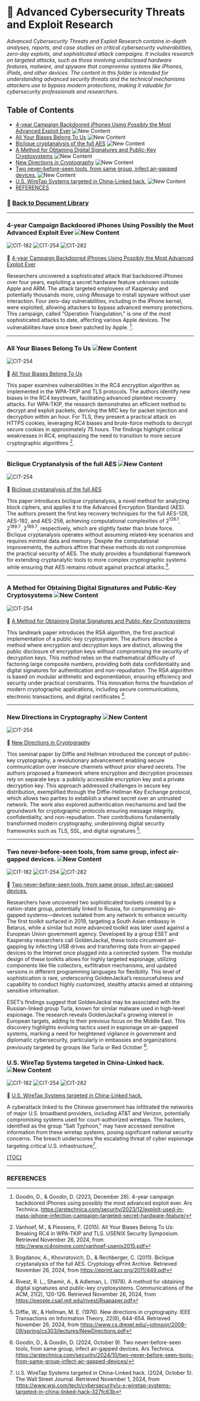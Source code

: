 # 📁 Advanced Cybersecurity Threats and Exploit Research
*Advanced Cybersecurity Threats and Exploit Research contains in-depth analyses, reports, and case studies on critical cybersecurity vulnerabilities, zero-day exploits, and sophisticated attack campaigns. It includes research on targeted attacks, such as those involving undisclosed hardware features, malware, and spyware that compromise systems like iPhones, iPads, and other devices. The content in this folder is intended for understanding advanced security threats and the technical mechanisms attackers use to bypass modern protections, making it valuable for cybersecurity professionals and researchers.*

## <a id="advanced-cybersecurity-threats-and-exploit-research-toc"></a>Table of Contents
- [4-year Campaign Backdoored iPhones Using Possibly the Most Advanced Exploit Ever](#advanced-cybersecurity-threats-and-exploit-research-four-year-campaign) ![New Content](https://img.shields.io/badge/New_Content-24FA-orange?style=plastic&logo=Apachespark&logoColor=white)
- [All Your Biases Belong To Us](#advanced-cybersecurity-threats-and-exploit-research-all-your-biases-belong-to-us) ![New Content](https://img.shields.io/badge/New_Content-24FA-orange?style=plastic&logo=Apachespark&logoColor=white)
- [Biclique cryptanalysis of the full AES](#advanced-cybersecurity-threats-and-exploit-research-biclique-cryptanalysis-of-the-full-aes) ![New Content](https://img.shields.io/badge/New_Content-24FA-orange?style=plastic&logo=Apachespark&logoColor=white)
- [A Method for Obtaining Digital Signatures and Public-Key Cryptosystems](#advanced-cybersecurity-threats-and-exploit-research-method-for-obtaining-digital-signatures-and-public-key-cryptosystems) ![New Content](https://img.shields.io/badge/New_Content-24FA-orange?style=plastic&logo=Apachespark&logoColor=white)
- [New Directions in Cryptography](#advanced-cybersecurity-threats-and-exploit-research-new-directions-in-cryptography) ![New Content](https://img.shields.io/badge/New_Content-24FA-orange?style=plastic&logo=Apachespark&logoColor=white)
- [Two never-before-seen tools, from same group, infect air-gapped devices.](#advanced-cybersecurity-threats-and-exploit-research-two-never-before-seen-tools) ![New Content](https://img.shields.io/badge/New_Content-24FA-orange?style=plastic&logo=Apachespark&logoColor=white)
- [U.S. WireTap Systems targeted in China-Linked hack.](#advanced-cybersecurity-threats-and-exploit-research-us-wiretap-systems-targeted) ![New Content](https://img.shields.io/badge/New_Content-24FA-orange?style=plastic&logo=Apachespark&logoColor=white)
- [REFERENCES](#advanced-cybersecurity-threats-and-exploit-research-references)

### 📁 [Back to Document Library](../../Document%20Library/README.md#doclib-toc)

---
### <a id="advanced-cybersecurity-threats-and-exploit-research-four-year-campaign"></a>4-year Campaign Backdoored iPhones Using Possibly the Most Advanced Exploit Ever ![New Content](https://img.shields.io/badge/New_Content-24FA-orange?style=plastic&logo=Apachespark&logoColor=white)
![CIT-182](https://img.shields.io/badge/182-CIT?style=plastic&logo=educative&logoColor=white&color=3358FF)
![CIT-254](https://img.shields.io/badge/254-CIT?style=plastic&logo=Educative&logoColor=white&color=B833FF)
![CIT-282](https://img.shields.io/badge/282-CIT?style=plastic&logo=Educative&logoColor=white&color=FF9633)
<br/><br/>
🔗 [4-year Campaign Backdoored iPhones Using Possibly the Most Advanced Exploit Ever](https://arstechnica.com/security/2023/12/exploit-used-in-mass-iphone-infection-campaign-targeted-secret-hardware-feature/)<br/>

Researchers uncovered a sophisticated attack that backdoored iPhones over four years, exploiting a secret hardware feature unknown outside Apple and ARM. The attack targeted employees of Kaspersky and potentially thousands more, using iMessage to install spyware without user interaction. Four zero-day vulnerabilities, including in the iPhone kernel, were exploited, allowing attackers to bypass advanced memory protections. This campaign, called "Operation Triangulation," is one of the most sophisticated attacks to date, affecting various Apple devices. The vulnerabilities have since been patched by Apple. [^1].

---
### <a id="advanced-cybersecurity-threats-and-exploit-research-all-your-biases-belong-to-us"></a>All Your Biases Belong To Us ![New Content](https://img.shields.io/badge/New_Content-24FA-orange?style=plastic&logo=Apachespark&logoColor=white)
![CIT-254](https://img.shields.io/badge/254-CIT?style=plastic&logo=Educative&logoColor=white&color=B833FF)
<br/><br/>
📄 [All Your Biases Belong To Us](All%20Your%20Biases%20Belong%20To%20Us.pdf)

This paper examines vulnerabilities in the RC4 encryption algorithm as implemented in the WPA-TKIP and TLS protocols. The authors identify new biases in the RC4 keystream, facilitating advanced plaintext recovery attacks. For WPA-TKIP, the research demonstrates an efficient method to decrypt and exploit packets, deriving the MIC key for packet injection and decryption within an hour. For TLS, they present a practical attack on HTTPS cookies, leveraging RC4 biases and brute-force methods to decrypt secure cookies in approximately 75 hours. The findings highlight critical weaknesses in RC4, emphasizing the need to transition to more secure cryptographic algorithms [^4].

---
### <a id="advanced-cybersecurity-threats-and-exploit-research-biclique-cryptanalysis-of-the-full-aes"></a>Biclique Cryptanalysis of the full AES ![New Content](https://img.shields.io/badge/New_Content-24FA-orange?style=plastic&logo=Apachespark&logoColor=white)
![CIT-254](https://img.shields.io/badge/254-CIT?style=plastic&logo=Educative&logoColor=white&color=B833FF)
<br/><br/>
📄 [Biclique cryptanalysis of the full AES](Biclique%20cryptanalysis%20of%20the%20full%20AES.pdf)

This paper introduces biclique cryptanalysis, a novel method for analyzing block ciphers, and applies it to the Advanced Encryption Standard (AES). The authors present the first key recovery techniques for the full AES-128, AES-192, and AES-256, achieving computational complexities of 2<sup>126.1</sup>, 2<sup>189.7</sup>, 2<sup>189.7</sup>, respectively, which are slightly faster than brute force. Biclique cryptanalysis operates without assuming related-key scenarios and requires minimal data and memory. Despite the computational improvements, the authors affirm that these methods do not compromise the practical security of AES. The study provides a foundational framework for extending cryptanalytic tools to more complex cryptographic systems while ensuring that AES remains robust against practical attacks.[^5].

---
### <a id="advanced-cybersecurity-threats-and-exploit-research-method-for-obtaining-digital-signatures-and-public-key-cryptosystems"></a>A Method for Obtaining Digital Signatures and Public-Key Cryptosystems ![New Content](https://img.shields.io/badge/New_Content-24FA-orange?style=plastic&logo=Apachespark&logoColor=white)
![CIT-254](https://img.shields.io/badge/254-CIT?style=plastic&logo=Educative&logoColor=white&color=B833FF)
<br/><br/>
📄 [A Method for Obtaining Digital Signatures and Public-Key Cryptosystems](A%20Method%20for%20Obtaining%20Digital%20Signatures%20and%20Public-Key%20Cryptosystems.pdf)

This landmark paper introduces the RSA algorithm, the first practical implementation of a public-key cryptosystem. The authors describe a method where encryption and decryption keys are distinct, allowing the public disclosure of encryption keys without compromising the security of decryption keys. This method relies on the mathematical difficulty of factoring large composite numbers, providing both data confidentiality and digital signatures for authentication and non-repudiation. The RSA algorithm is based on modular arithmetic and exponentiation, ensuring efficiency and security under practical constraints. This innovation forms the foundation of modern cryptographic applications, including secure communications, electronic transactions, and digital certificates [^6].

---
### <a id="advanced-cybersecurity-threats-and-exploit-research-new-directions-in-cryptography"></a>New Directions in Cryptography ![New Content](https://img.shields.io/badge/New_Content-24FA-orange?style=plastic&logo=Apachespark&logoColor=white)
![CIT-254](https://img.shields.io/badge/254-CIT?style=plastic&logo=Educative&logoColor=white&color=B833FF)
<br/><br/>
📄 [New Directions in Cryptography](New%20Directions%20in%20Cryptography.pdf)

This seminal paper by Diffie and Hellman introduced the concept of public-key cryptography, a revolutionary advancement enabling secure communication over insecure channels without prior shared secrets. The authors proposed a framework where encryption and decryption processes rely on separate keys: a publicly accessible encryption key and a private decryption key. This approach addressed challenges in secure key distribution, exemplified through the Diffie-Hellman Key Exchange protocol, which allows two parties to establish a shared secret over an untrusted network. The work also explored authentication mechanisms and laid the groundwork for cryptographic protocols ensuring message integrity, confidentiality, and non-repudiation. Their contributions fundamentally transformed modern cryptography, underpinning digital security frameworks such as TLS, SSL, and digital signatures [^7].

---
### <a id="advanced-cybersecurity-threats-and-exploit-research-two-never-before-seen-tools"></a>Two never-before-seen tools, from same group, infect air-gapped devices. ![New Content](https://img.shields.io/badge/New_Content-24FA-orange?style=plastic&logo=Apachespark&logoColor=white)
![CIT-182](https://img.shields.io/badge/182-CIT?style=plastic&logo=educative&logoColor=white&color=3358FF)
![CIT-254](https://img.shields.io/badge/254-CIT?style=plastic&logo=Educative&logoColor=white&color=B833FF)
![CIT-282](https://img.shields.io/badge/282-CIT?style=plastic&logo=Educative&logoColor=white&color=FF9633)
<br/><br/>
🔗 [Two never-before-seen tools, from same group, infect air-gapped devices.](https://arstechnica.com/security/2024/10/two-never-before-seen-tools-from-same-group-infect-air-gapped-devices/)

Researchers have uncovered two sophisticated toolsets created by a nation-state group, potentially linked to Russia, for compromising air-gapped systems—devices isolated from any network to enhance security. The first toolkit surfaced in 2019, targeting a South Asian embassy in Belarus, while a similar but more advanced toolkit was later used against a European Union government agency. Developed by a group ESET and Kaspersky researchers call GoldenJackal, these tools circumvent air-gapping by infecting USB drives and transferring data from air-gapped devices to the Internet once plugged into a connected system. The modular design of these toolkits allows for highly targeted espionage, utilizing components like file collectors, exfiltration mechanisms, and updated versions in different programming languages for flexibility. This level of sophistication is rare, underscoring GoldenJackal’s resourcefulness and capability to conduct highly customized, stealthy attacks aimed at obtaining sensitive information.

ESET’s findings suggest that GoldenJackal may be associated with the Russian-linked group Turla, known for similar malware used in high-level espionage. The research reveals GoldenJackal's growing interest in European targets, adding to their previous focus on the Middle East. This discovery highlights evolving tactics used in espionage on air-gapped systems, marking a need for heightened vigilance in government and diplomatic cybersecurity, particularly in embassies and organizations previously targeted by groups like Turla or Red October [^2].

### <a id="advanced-cybersecurity-threats-and-exploit-research-us-wiretap-systems-targeted">U.S. WireTap Systems targeted in China-Linked hack. ![New Content](https://img.shields.io/badge/New_Content-24FA-orange?style=plastic&logo=Apachespark&logoColor=white)
![CIT-182](https://img.shields.io/badge/182-CIT?style=plastic&logo=educative&logoColor=white&color=3358FF)
![CIT-254](https://img.shields.io/badge/254-CIT?style=plastic&logo=Educative&logoColor=white&color=B833FF)
![CIT-282](https://img.shields.io/badge/282-CIT?style=plastic&logo=Educative&logoColor=white&color=FF9633)
<br/><br/>
📄 [U.S. WireTap Systems targeted in China-Linked hack.](US%20WIRETAP%20SYSTEMS%20TARGETED%20IN%20CHINA%20LINKED%20HACK.pdf) 

A cyberattack linked to the Chinese government has infiltrated the networks of major U.S. broadband providers, including AT&T and Verizon, potentially compromising systems used for court-authorized wiretaps. The hackers, identified as the group "Salt Typhoon," may have accessed sensitive information from these wiretap systems, posing significant national security concerns. The breach underscores the escalating threat of cyber espionage targeting critical U.S. infrastructure[^3].


[[TOC]](#advanced-cybersecurity-threats-and-exploit-research-toc)
[^1]: Goodin, D., & Goodin, D. (2023, December 28). 4-year campaign backdoored iPhones using possibly the most advanced exploit ever. Ars Technica. https://arstechnica.com/security/2023/12/exploit-used-in-mass-iphone-infection-campaign-targeted-secret-hardware-feature/
[^2]: Goodin, D., & Goodin, D. (2024, October 9). Two never-before-seen tools, from same group, infect air-gapped devices. Ars Technica. https://arstechnica.com/security/2024/10/two-never-before-seen-tools-from-same-group-infect-air-gapped-devices/
[^3]: U.S. WireTap Systems targeted in China-Linked hack. (2024, October 5). The Wall Street Journal. Retrieved November 1, 2024, from https://www.wsj.com/tech/cybersecurity/u-s-wiretap-systems-targeted-in-china-linked-hack-327fc63b
[^4]: Vanhoef, M., & Piessens, F. (2015). All Your Biases Belong To Us: Breaking RC4 in WPA-TKIP and TLS. USENIX Security Symposium. Retrieved November 26, 2024, from http://www.rc4nomore.com/vanhoef-usenix2015.pdf
[^5]: Bogdanov, A., Khovratovich, D., & Rechberger, C. (2011). Biclique cryptanalysis of the full AES. Cryptology ePrint Archive. Retrieved November 26, 2024, from https://eprint.iacr.org/2011/449.pdf
[^6]: Rivest, R. L., Shamir, A., & Adleman, L. (1978). A method for obtaining digital signatures and public-key cryptosystems. Communications of the ACM, 21(2), 120-126. Retrieved November 26, 2024, from https://people.csail.mit.edu/rivest/Rsapaper.pdf
[^7]: Diffie, W., & Hellman, M. E. (1976). New directions in cryptography. IEEE Transactions on Information Theory, 22(6), 644-654. Retrieved November 26, 2024, from https://www.cs.drexel.edu/~johnsojr/2008-09/spring/cs303/lectures/NewDirections.pdf
---
### <a id="advanced-cybersecurity-threats-and-exploit-research-references"></a>REFERENCES

